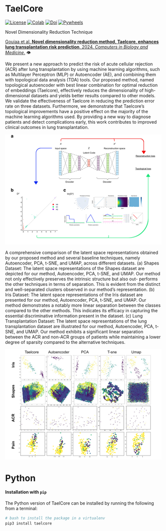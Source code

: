 # TaelCore

[![License](https://img.shields.io/badge/License-GPLv3-green)](https://choosealicense.com/licenses/gpl-3.0/)
[![Colab](https://colab.research.google.com/assets/colab-badge.svg)](https://github.com/MorillaLab/TopoTransformers/)
[![Doi](https://img.shields.io/badge/Doi-10.1016-blue)](https://doi.org/10.1016/j.compbiomed.2024.107969)
[![Pywheels](https://img.shields.io/pypi/dm/taelcore)](https://www.piwheels.org/project/taelcore/)

Novel Dimensionality Reduction Technique

[Gouiaa et al.  **Novel dimensionality reduction method, Taelcore, enhances lung transplantation risk prediction**. 2024. *Computers in Biology and Medicine*.](
https://www.sciencedirect.com/science/article/pii/S0010482524000532) 👁️

We present a new approach to predict the risk of acute cellular rejection (ACR)
after lung transplantation by using machine learning algorithms, such as Multilayer Perceptron
(MLP) or Autoencoder (AE), and combining them with topological data analysis (TDA)
tools. Our proposed method, named topological autoencoder with best linear combination
for optimal reduction of embeddings (Taelcore), effectively reduces the dimensionality of
high-dimensional datasets and yields better results compared to other models. We validate
the effectiveness of Taelcore in reducing the prediction error rate on three datasets. Furthermore,
we demonstrate that Taelcore’s topological improvements have a positive effect on
the majority of the machine learning algorithms used. By providing a new way to diagnose
patients and detect complications early, this work contributes to improved clinical outcomes
in lung transplantation.

![Taelcore workflow](https://github.com/MorillaLab/Taelcore/blob/main/Figure_3_3.png)


A comprehensive comparison of the latent space representations obtained by our proposed method and several baseline techniques, namely Autoencoder, PCA, t-SNE, and UMAP, across different datasets. (a) Shapes Dataset: The latent space representations of the Shapes dataset are depicted for our method, Autoencoder, PCA, t-SNE, and UMAP. Our method not only effectively preserves the intrinsic structure but also out- performs the other techniques in terms of separation. This is evident from the distinct and well-separated clusters observed in our method’s representation. (b) Iris Dataset: The latent space representations of the Iris dataset are presented for our method, Autoencoder, PCA, t-SNE, and UMAP. Our method demonstrates a notably more linear separation between the classes compared to the other methods. This indicates its efficacy in capturing the essential discriminative information present in the dataset. (c) Lung Transplantation Dataset: The latent space representations of the lung transplantation dataset are illustrated for our method, Autoencoder, PCA, t-SNE, and UMAP. Our method exhibits a significant linear separation between the ACR and non-ACR groups of patients while maintaining a lower degree of sparsity compared to the alternative techniques.

![Taelcore representation learning](https://github.com/MorillaLab/Taelcore/blob/main/Figure_4_4.png)

# Python 
#### Installation with `pip`

The Python version of TaelCore can be installed by running the following from a terminal:
```ruby
# bash to install the package in a virtualenv
pip3 install taelcore
```
